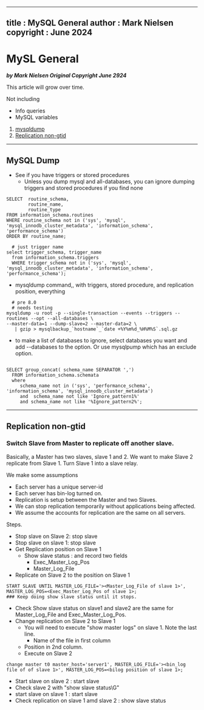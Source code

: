 
---
title : MySQL General
author : Mark Nielsen
copyright : June 2024 
---


MySL General
==============================

_**by Mark Nielsen
Original Copyright June 2924**_

This article will grow over time. 

Not including
* Info queries
* MySQL variables

1. [mysqldump](#mysqldump)
2. [Replication non-gtid ](#replication)

* * *

<a name=mysqldump></a>MySQL Dump
-----

* See if you have triggers or stored procedures
   * Unless you dump mysql and all-databases, you can ignore dumping triggers and stored procedures if you find none
```
SELECT  routine_schema,  
        routine_name,  
        routine_type 
FROM information_schema.routines 
WHERE routine_schema not in ('sys', 'mysql', 'mysql_innodb_cluster_metadata', 'information_schema', 'performance_schema') 
ORDER BY routine_name;

  # just trigger name
select trigger_schema, trigger_name
  from information_schema.triggers
  WHERE trigger_schema not in ('sys', 'mysql', 'mysql_innodb_cluster_metadata', 'information_schema', 'performance_schema');
```

* mysqldump command,, with triggers, stored procedure, and replication position, everything
```
  # pre 8.0
  # needs testing
mysqldump -u root -p --single-transaction --events --triggers --routines --opt --all-databases \
--master-data=1 --dump-slave=2 --master-data=2 \
   | gzip > mysqlbackup_`hostname`_`date +%Y%m%d_%H%M%S`.sql.gz 

```

* to make a list of databases to ignore, select databases you want and add --databases to the option. Or use mysqlpump which has an exclude option.
```

SELECT group_concat( schema_name SEPARATOR ',')
  FROM information_schema.schemata
  where
     schema_name not in ('sys', 'performance_schema', 'information_schema', 'mysql_innodb_cluster_metadata')
     and  schema_name not like 'Ignore_pattern1%'
     and schema_name not like '%Ignore_pattern2%';

```


* * *

<a name=replication></a>Replication non-gtid
-----

### Switch Slave from Master to replicate off another slave.

Basically, a Master has two slaves, slave 1 and 2. We want to make Slave 2 replicate from Slave 1. Turn Slave 1 into a slave relay.


We make some assumptions
* Each server has a unique server-id
* Each server has bin-log turned on.
* Replication is setup between the Master and two Slaves.
* We can stop replication temporarily without applications being affected.
* We assume the accounts for replication are the same on all servers.

Steps.
* Stop slave on Slave 2: stop slave
* Stop slave on slave 1: stop slave
* Get Replication position on Slave 1
    * Show slave status : and record two fields
       * Exec_Master_Log_Pos
       * Master_Log_File
* Replicate on Slave 2 to the position on Slave 1
```
START SLAVE UNTIL MASTER_LOG_FILE='><Master_Log_File of slave 1>', MASTER_LOG_POS=<Exec_Master_Log_Pos of slave 1>;
### Keep doing show slave status until it stops. 

```
* Check Show slave status on slave1 and slave2 are the same for Master_Log_File and Exec_Master_Log_Pos.
* Change replication on Slave 2 to Slave 1
    * You will need to execute "show master logs" on slave 1. Note the last line. 
        * Name of the file in first column
	* Position in 2nd column. 
    * Execute on Slave 2
```
change master t0 master_host='server1', MASTER_LOG_FILE='><bin_log file of of slave 1>', MASTER_LOG_POS=<bilog position of slave 1>;
```
* Start slave on slave 2 : start slave
* Check slave 2 with "show slave status\G"
* start slave on slave 1 : start slave
* Check replication on slave 1 amd slave 2 : show slave status
    

